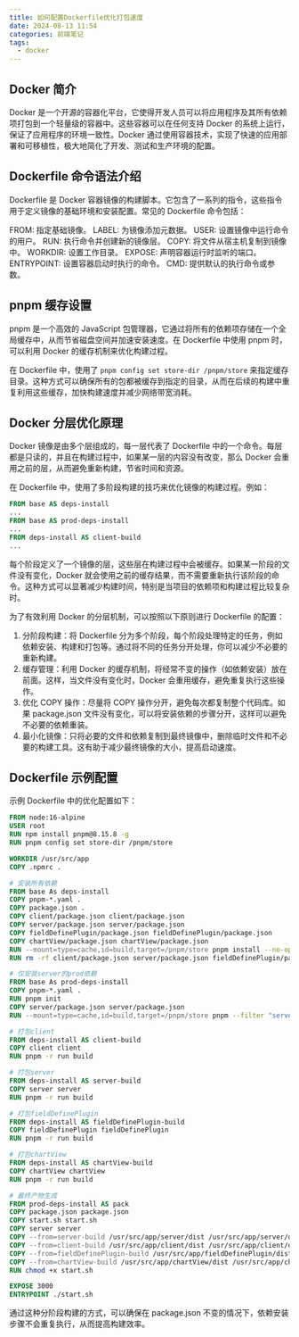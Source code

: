 ```yaml
---
title: 如何配置Dockerfile优化打包速度
date: 2024-08-13 11:54
categories: 前端笔记
tags:
  - docker
---
```


## Docker 简介

Docker 是一个开源的容器化平台，它使得开发人员可以将应用程序及其所有依赖项打包到一个轻量级的容器中。这些容器可以在任何支持 Docker 的系统上运行，保证了应用程序的环境一致性。Docker 通过使用容器技术，实现了快速的应用部署和可移植性，极大地简化了开发、测试和生产环境的配置。

## Dockerfile 命令语法介绍

Dockerfile 是 Docker 容器镜像的构建脚本。它包含了一系列的指令，这些指令用于定义镜像的基础环境和安装配置。常见的 Dockerfile 命令包括：

FROM: 指定基础镜像。
LABEL: 为镜像添加元数据。
USER: 设置镜像中运行命令的用户。
RUN: 执行命令并创建新的镜像层。
COPY: 将文件从宿主机复制到镜像中。
WORKDIR: 设置工作目录。
EXPOSE: 声明容器运行时监听的端口。
ENTRYPOINT: 设置容器启动时执行的命令。
CMD: 提供默认的执行命令或参数。

## pnpm 缓存设置

pnpm 是一个高效的 JavaScript 包管理器，它通过将所有的依赖项存储在一个全局缓存中，从而节省磁盘空间并加速安装速度。在 Dockerfile 中使用 pnpm 时，可以利用 Docker 的缓存机制来优化构建过程。

在 Dockerfile 中，使用了 `pnpm config set store-dir /pnpm/store` 来指定缓存目录。这种方式可以确保所有的包都被缓存到指定的目录，从而在后续的构建中重复利用这些缓存，加快构建速度并减少网络带宽消耗。

## Docker 分层优化原理

Docker 镜像是由多个层组成的，每一层代表了 Dockerfile 中的一个命令。每层都是只读的，并且在构建过程中，如果某一层的内容没有改变，那么 Docker 会重用之前的层，从而避免重新构建，节省时间和资源。

在 Dockerfile 中，使用了多阶段构建的技巧来优化镜像的构建过程。例如：

```dockerfile
FROM base AS deps-install
...
FROM base AS prod-deps-install
...
FROM deps-install AS client-build
...
```

每个阶段定义了一个镜像的层，这些层在构建过程中会被缓存。如果某一阶段的文件没有变化，Docker 就会使用之前的缓存结果，而不需要重新执行该阶段的命令。这种方式可以显著减少构建时间，特别是当项目的依赖项和构建过程比较复杂时。

为了有效利用 Docker 的分层机制，可以按照以下原则进行 Dockerfile 的配置：

1. 分阶段构建：将 Dockerfile 分为多个阶段，每个阶段处理特定的任务，例如依赖安装、构建和打包等。通过将不同的任务分开处理，你可以减少不必要的重新构建。
2. 缓存管理：利用 Docker 的缓存机制，将经常不变的操作（如依赖安装）放在前面。这样，当文件没有变化时，Docker 会重用缓存，避免重复执行这些操作。
3. 优化 COPY 操作：尽量将 COPY 操作分开，避免每次都复制整个代码库。如果 package.json 文件没有变化，可以将安装依赖的步骤分开，这样可以避免不必要的依赖重装。
4. 最小化镜像：只将必要的文件和依赖复制到最终镜像中，删除临时文件和不必要的构建工具。这有助于减少最终镜像的大小，提高启动速度。

## Dockerfile 示例配置

示例 Dockerfile 中的优化配置如下：

```dockerfile
FROM node:16-alpine
USER root
RUN npm install pnpm@8.15.8 -g
RUN pnpm config set store-dir /pnpm/store

WORKDIR /usr/src/app
COPY .npmrc .

# 安装所有依赖
FROM base As deps-install
COPY pnpm-*.yaml .
COPY package.json .
COPY client/package.json client/package.json
COPY server/package.json server/package.json
COPY fieldDefinePlugin/package.json fieldDefinePlugin/package.json
COPY chartView/package.json chartView/package.json
RUN --mount=type=cache,id=build,target=/pnpm/store pnpm install --no-optional
RUN rm -rf client/package.json server/package.json fieldDefinePlugin/package.json chartView/package.json

# 仅安装server的prod依赖
FROM base As prod-deps-install
COPY pnpm-*.yaml .
RUN pnpm init
COPY server/package.json server/package.json
RUN --mount=type=cache,id=build,target=/pnpm/store pnpm --filter "server" install --prod

# 打包client
FROM deps-install AS client-build
COPY client client
RUN pnpm -r run build

# 打包server
FROM deps-install AS server-build
COPY server server
RUN pnpm -r run build

# 打包fieldDefinePlugin
FROM deps-install AS fieldDefinePlugin-build
COPY fieldDefinePlugin fieldDefinePlugin
RUN pnpm -r run build

# 打包chartView
FROM deps-install AS chartView-build
COPY chartView chartView
RUN pnpm -r run build

# 最终产物生成
FROM prod-deps-install AS pack
COPY package.json package.json
COPY start.sh start.sh
COPY server server
COPY --from=server-build /usr/src/app/server/dist /usr/src/app/server/dist
COPY --from=client-build /usr/src/app/client/dist /usr/src/app/client/dist
COPY --from=fieldDefinePlugin-build /usr/src/app/fieldDefinePlugin/dist /usr/src/app/fieldDefinePlugin/dist
COPY --from=chartView-build /usr/src/app/chartView/dist /usr/src/app/chartView/dist
RUN chmod +x start.sh

EXPOSE 3000
ENTRYPOINT ./start.sh
```

通过这种分阶段构建的方式，可以确保在 package.json 不变的情况下，依赖安装步骤不会重复执行，从而提高构建效率。
